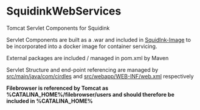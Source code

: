 # SquidinkWebServices
Tomcat Servlet Components for Squidink

Servlet Components are built as a .war and included in [SquidInk-Image](https://github.com/RichardMcCarty1/SquidInk-Image) to be incorporated into a docker image for container servicing.

External packages are included / managed in pom.xml by Maven

Servlet Structure and end-point referencing are managed by [src/main/java/com/cirdles](https://github.com/RichardMcCarty1/SquidinkWebServices/tree/master/src/main/java/com/cirdles) and [src/webapp/WEB-INF/web.xml](https://github.com/RichardMcCarty1/SquidinkWebServices/tree/master/src/main/webapp/WEB-INF) respectively

**Filebrowser is referenced by Tomcat as %CATALINA_HOME%/filebrowser/users and should therefore be included in %CATALINA_HOME%**
